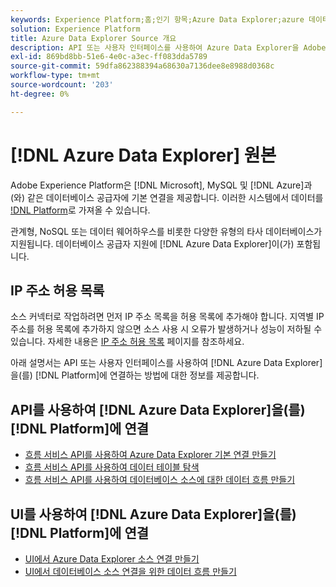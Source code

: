 ```yaml
---
keywords: Experience Platform;홈;인기 항목;Azure Data Explorer;azure 데이터 탐색기
solution: Experience Platform
title: Azure Data Explorer Source 개요
description: API 또는 사용자 인터페이스를 사용하여 Azure Data Explorer을 Adobe Experience Platform에 연결하는 방법을 알아봅니다.
exl-id: 869bd8bb-51e6-4e0c-a3ec-ff083dda5789
source-git-commit: 59dfa862388394a68630a7136dee8e8988d0368c
workflow-type: tm+mt
source-wordcount: '203'
ht-degree: 0%

---
```


# [!DNL Azure Data Explorer] 원본

Adobe Experience Platform은 [!DNL Microsoft], MySQL 및 [!DNL Azure]과(와) 같은 데이터베이스 공급자에 기본 연결을 제공합니다. 이러한 시스템에서 데이터를 [!DNL Platform](으)로 가져올 수 있습니다.

관계형, NoSQL 또는 데이터 웨어하우스를 비롯한 다양한 유형의 타사 데이터베이스가 지원됩니다. 데이터베이스 공급자 지원에 [!DNL Azure Data Explorer]이(가) 포함됩니다.

## IP 주소 허용 목록

소스 커넥터로 작업하려면 먼저 IP 주소 목록을 허용 목록에 추가해야 합니다. 지역별 IP 주소를 허용 목록에 추가하지 않으면 소스 사용 시 오류가 발생하거나 성능이 저하될 수 있습니다. 자세한 내용은 [IP 주소 허용 목록](../../ip-address-allow-list.md) 페이지를 참조하세요.

아래 설명서는 API 또는 사용자 인터페이스를 사용하여 [!DNL Azure Data Explorer]을(를) [!DNL Platform]에 연결하는 방법에 대한 정보를 제공합니다.

## API를 사용하여 [!DNL Azure Data Explorer]을(를) [!DNL Platform]에 연결

- [흐름 서비스 API를 사용하여 Azure Data Explorer 기본 연결 만들기](../../tutorials/api/create/databases/data-explorer.md)
- [흐름 서비스 API를 사용하여 데이터 테이블 탐색](../../tutorials/api/explore/tabular.md)
- [흐름 서비스 API를 사용하여 데이터베이스 소스에 대한 데이터 흐름 만들기](../../tutorials/api/collect/database-nosql.md)

## UI를 사용하여 [!DNL Azure Data Explorer]을(를) [!DNL Platform]에 연결

- [UI에서 Azure Data Explorer 소스 연결 만들기](../../tutorials/ui/create/databases/data-explorer.md)
- [UI에서 데이터베이스 소스 연결을 위한 데이터 흐름 만들기](../../tutorials/ui/dataflow/databases.md)
